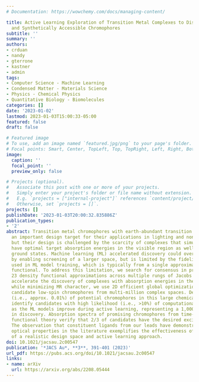```yaml
---
# Documentation: https://wowchemy.com/docs/managing-content/

title: Active Learning Exploration of Transition Metal Complexes to Discover Method-Insensitive
  and Synthetically Accessible Chromophores
subtitle: ''
summary: ''
authors:
- crduan
- nandy
- gterrone
- kastner
- admin
tags:
- Computer Science - Machine Learning
- Condensed Matter - Materials Science
- Physics - Chemical Physics
- Quantitative Biology - Biomolecules
categories: []
date: '2023-01-02'
lastmod: 2023-01-03T15:00:33-05:00
featured: false
draft: false

# Featured image
# To use, add an image named `featured.jpg/png` to your page's folder.
# Focal points: Smart, Center, TopLeft, Top, TopRight, Left, Right, BottomLeft, Bottom, BottomRight.
image:
  caption: ''
  focal_point: ''
  preview_only: false

# Projects (optional).
#   Associate this post with one or more of your projects.
#   Simply enter your project's folder or file name without extension.
#   E.g. `projects = ["internal-project"]` references `content/project/deep-learning/index.md`.
#   Otherwise, set `projects = []`.
projects: []
publishDate: '2023-01-03T20:00:32.835886Z'
publication_types:
- '2'
abstract: Transition metal chromophores with earth-abundant transition metals are
  an important design target for their applications in lighting and non-toxic bioimaging,
  but their design is challenged by the scarcity of complexes that simultaneously
  have optimal target absorption energies in the visible region as well as well-defined
  ground states. Machine learning (ML) accelerated discovery could overcome such challenges
  by enabling screening of a larger space, but is limited by the fidelity of the data
  used in ML model training, which is typically from a single approximate density
  functional. To address this limitation, we search for consensus in predictions among
  23 density functional approximations across multiple rungs of Jacobs ladder. To
  accelerate the discovery of complexes with absorption energies in the visible region
  while minimizing MR character, we use 2D efficient global optimization to sample
  candidate low-spin chromophores from multi-million complex spaces. Despite the scarcity
  (i.e., approx. 0.01%) of potential chromophores in this large chemical space, we
  identify candidates with high likelihood (i.e., >10%) of computational validation
  as the ML models improve during active learning, representing a 1,000-fold acceleration
  in discovery. Absorption spectra of promising chromophores from time-dependent density
  functional theory verify that 2/3 of candidates have the desired excited state properties.
  The observation that constituent ligands from our leads have demonstrated interesting
  optical properties in the literature exemplifies the effectiveness of our construction
  of a realistic design space and active learning approach.
doi: 10.1021/jacsau.2c00547
publication: '*JACS Au*, **3**, 391-401 (2023)'
url_pdf: https://pubs.acs.org/doi/10.1021/jacsau.2c00547
links:
- name: arXiv
  url: https://arxiv.org/abs/2208.05444
---
```

